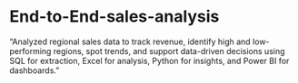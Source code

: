 # End-to-End-sales-analysis
  “Analyzed regional sales data to track revenue, identify high and low-performing regions, spot trends, and support data-driven decisions using SQL for extraction, Excel for analysis, Python for insights, and Power BI for dashboards.”

